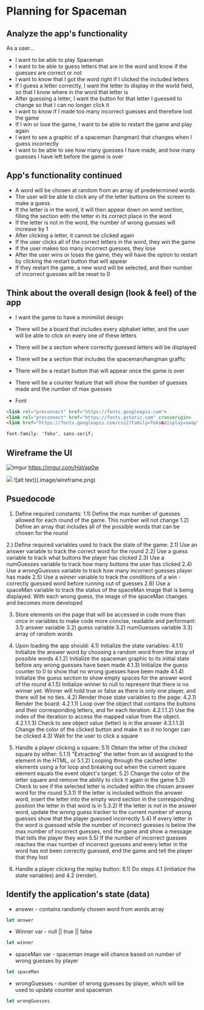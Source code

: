 # Planning for Spaceman

## Analyze the app's functionality

As a user...
- I want to be able to play Spaceman
- I want to be able to guess letters that are in the word and know if the guesses are correct or not
- I want to know that I got the word right if I clicked the included letters
- If I guess a letter correctly, I want the letter to display in the world field, so that I know where in the word that letter is
- After guessing a letter, I want the button for that letter I guessed to change so that I can no longer click it
- I want to know if I made too many incorrect guesses and therefore lost the game
- If I win or lose the game, I want to be able to restart the game and play again
- I want to see a graphic of a spaceman (hangman) that changes when I guess incorrectly
- I want to be able to see how many guesses I have made, and how many guesses I have left before the game is over

## App's functionality continued

- A word will be chosen at random from an array of predetermined words
- The user will be able to click any of the letter buttons on the screen to make a guess
- If the letter is in the word, it will then appear down on word section, filling the section with the letter in its correct place in the word
- If the letter is not in the word, the number of wrong guesses will increase by 1
- After clicking a letter, it cannot be clicked again
- If the user clicks all of the correct letters in the word, they win the game
- If the user makes too many incorrect guesses, they lose
- After the user wins or loses the game, they will have the option to restart by clicking the restart button that will appear
- If they restart the game, a new word will be selected, and their number of incorrect guesses will be reset to 0

## Think about the overall design (look & feel) of the app

- I want the game to have a minimilist design
- There will be a board that includes every alphabet letter, and the user will be able to click on every one of these letters
- There will be a section where correctly guessed letters will be displayed
- There will be a section that includes the spaceman/hangman graffic 
- There will be a restart button that will appear once the game is over
- There will be a counter feature that will show the number of guesses made and the number of max guesses

- Font
```html
<link rel="preconnect" href="https://fonts.googleapis.com">
<link rel="preconnect" href="https://fonts.gstatic.com" crossorigin>
<link href="https://fonts.googleapis.com/css2?family=Teko&display=swap" rel="stylesheet">
```
```css
font-family: 'Teko', sans-serif;
```


## Wireframe the UI

![Imgur](https://imgur.com/HaVap0w)
https://imgur.com/HaVap0w

<img src=".image/wireframe.png"/>
![alt text](.image/wireframe.png)

## Psuedocode

1) Define required constants:
  1.1) Define the max number of guesses allowed for each round of the game. This number will not change
  1.2) Define an array that includes all of the possible words that can be chosen for the round

2.) Define required variables used to track the state of the game:
    2.1) Use an answer variable to track the correct word for the round
    2.2) Use a guess variable to track what buttons the player has clicked
    2.3) Use a numGuesses variable to track how many buttons the user has clicked
    2.4) Use a wrongGuesses variable to track how many incorrect guesses player has made
    2.5) Use a winner variable to track the conditions of a win - correctly guessed word before running out of guesses
    2.6) Use a spaceMan variable to track the status of the spaceMan image that is being displayed. With each wrong guess, the image of the     spaceMan changes and becomes more developed

3) Store elements on the page that will be accessed in code more than once in variables to make code more concise, readable and performant:
  3.1) answer variable
  3.2) guess variable
  3.2) numGuesses variable
  3.3) array of random words

  4) Upon loading the app should:
  4.1) Initialize the state variables:
    4.1.1) Initialize the answer word by choosing a random word from the array of possible words
    4.1.2) Initialize the spaceman graphic to its initial state before any wrong guesses have been made
    4.1.3) Initialize the guess counter to 0 to show that no wrong guesses have been made
    4.1.4) Initialize the guess section to show empty spaces for the answer word of the round
    4.1.5) Initialize winner to null to represent that there is no winner yet. Winner will hold true or false as there is only one player, and there will be no ties.
  4.2) Render those state variables to the page:
    4.2.1) Render the board:
      4.2.1.1) Loop over the object that contains the buttons and their corresponding letters, and for each iteration:
        4.2.1.1.2) Use the index of the iteration to access the mapped value from the object.
        4.2.1.1.3) Check to see object value (letter) is in the answer
        4.3.1.1.3) Change the color of the clicked button and make it so it no longer can be clicked
  4.3) Wait for the user to click a square

5) Handle a player clicking a square:
    5.1) Obtain the letter of the clicked square by either:
        5.1.1) "Extracting" the letter from an id assigned to the element in the HTML, or
        5.1.2) Looping through the cached letter elements using a for loop and breaking out when the current square element equals the event object's target.
    5.2) Change the color of the letter square and remove the ability to click it again in the game
    5.3) Check to see if the selected letter is included within the chosen answer word for the round
        5.3.1) If the letter is included withoin the answer word, insert the letter into the empty word section in the corresponding position the letter in that word is in
        5.3.2) If the letter is not in the answer word, update the wrong guess tracker to the current number of wrong guesses show that the player guessed incorrectly
    5.4) If every letter in the word is guessed while the number of incorrect guesses is below the max number of incorrect guesses, end the game and show a message that tells the player they won
    5.5) If the number of incorrect guesses reaches the max number of incorrect guesses and every letter in the word has not been correctly guessed, end the game and tell the player that they lost

6) Handle a player clicking the replay button:
  6.1) Do steps 4.1 (initialize the state variables) and 4.2 (render).

## Identify the application's state (data)

- answer - contains randomly chosen word from words array
```js
let answer
```
 - Winner var - null || true || false
 ```js
 let winner
 ```
 - spaceMan var - spaceman image will chance based on number of wrong guesses by player
 ```js
 let spaceMan
```
- wrongGuesses - number of wrong guesses by player, which will be used to update counter and spaceman
```js
let wrongGuesses
```